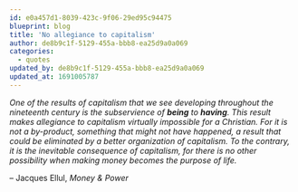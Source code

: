 ```yaml
---
id: e0a457d1-8039-423c-9f06-29ed95c94475
blueprint: blog
title: 'No allegiance to capitalism'
author: de8b9c1f-5129-455a-bbb8-ea25d9a0a069
categories:
  - quotes
updated_by: de8b9c1f-5129-455a-bbb8-ea25d9a0a069
updated_at: 1691005787
---
```

*One of the results of capitalism that we see developing throughout the nineteenth century is the subservience of **being** to **having**. This result makes allegiance to capitalism virtually impossible for a Christian. For it is not a by-product, something that might not have happened, a result that could be eliminated by a better organization of capitalism. To the contrary, it is the inevitable consequence of capitalism, for there is no other possibility when making money becomes the purpose of life.*

– Jacques Ellul, *Money & Power*